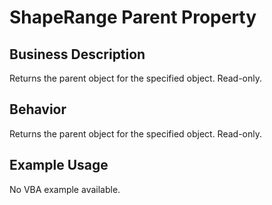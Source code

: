# ShapeRange Parent Property

## Business Description
Returns the parent object for the specified object. Read-only.

## Behavior
Returns the parent object for the specified object. Read-only.

## Example Usage
No VBA example available.